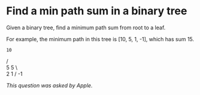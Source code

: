 # Find a min path sum in a binary tree

Given a binary tree, find a minimum path sum from root to a leaf.

For example, the minimum path in this tree is [10, 5, 1, -1], which has sum 15.

    10
   /  \
  5    5
   \    \
    2    1
        /
      -1

*This question was asked by Apple.*

